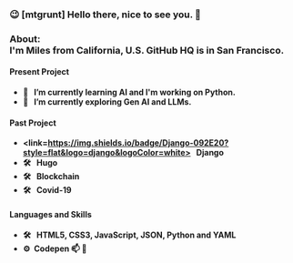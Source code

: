 ### 😉 [mtgrunt] Hello there, nice to see you. 👋

### About:<br /> <b>I'm Miles from California, U.S. GitHub HQ is in San Francisco.<br />
#### Present Project
  - 🌱 &nbsp; I’m currently learning AI and I'm working on Python.
  - 🔭 &nbsp; I’m currently exploring Gen AI and LLMs.
#### Past Project
  - <link=https://img.shields.io/badge/Django-092E20?style=flat&logo=django&logoColor=white> &nbsp; Django
  - 🛠 &nbsp; Hugo
  - 🛠 &nbsp; Blockchain
  - 🛠 &nbsp; Covid-19
#### Languages and Skills
  - 🛠 &nbsp; HTML5, CSS3, JavaScript, JSON, Python and YAML
  - ⚙️&nbsp; Codepen 
    📫 🎯

